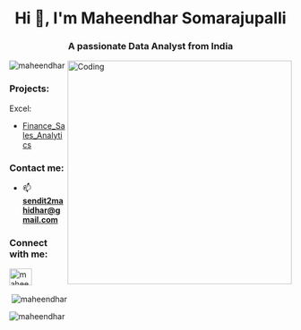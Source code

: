 <h1 align="center">Hi 👋, I'm Maheendhar Somarajupalli</h1>
<h3 align="center">A passionate Data Analyst from India</h3>
<img align="right" alt="Coding" width="400" src="https://cdn.dribbble.com/users/8619169/screenshots/16116886/media/a63d64bcccad878cb9dfdb9a9f6b6416.gif">

<p align="left"> <img src="https://komarev.com/ghpvc/?username=maheendhar&label=Profile%20views&color=0e75b6&style=flat" alt="maheendhar" /> </p>

<h3 align="left"> Projects:</h3>

Excel:
- [Finance_Sales_Analytics](https://github.com/Maheendhar/Excel-Sales-Analytics)


<h3 align="left">Contact me:</h3>

- 📫 **sendit2mahidhar@gmail.com**

<h3 align="left">Connect with me:</h3>
<p align="left">
<a href="https://linkedin.com/in/maheendhar s" target="blank"><img align="center" src="https://raw.githubusercontent.com/rahuldkjain/github-profile-readme-generator/master/src/images/icons/Social/linked-in-alt.svg" alt="maheendhar s" height="30" width="40" /></a>
</p>

<p>&nbsp;<img align="center" src="https://github-readme-stats.vercel.app/api?username=maheendhar&show_icons=true&locale=en" alt="maheendhar" /></p>

<p><img align="center" src="https://github-readme-streak-stats.herokuapp.com/?user=maheendhar&" alt="maheendhar" /></p>
